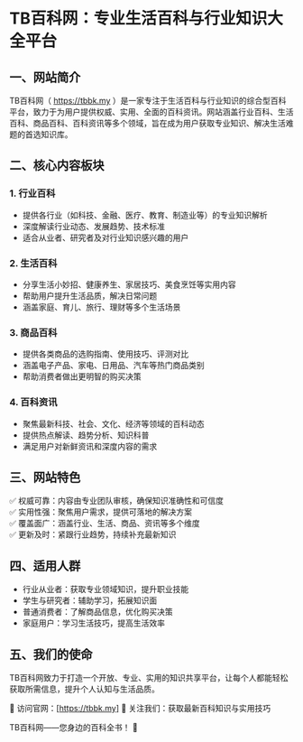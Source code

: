 # TB百科网：专业生活百科与行业知识大全平台
## 一、网站简介  
TB百科网（ https://tbbk.my ）是一家专注于生活百科与行业知识的综合型百科平台，致力于为用户提供权威、实用、全面的百科资讯。网站涵盖行业百科、生活百科、商品百科、百科资讯等多个领域，旨在成为用户获取专业知识、解决生活难题的首选知识库。  

## 二、核心内容板块  

### 1. 行业百科  
- 提供各行业（如科技、金融、医疗、教育、制造业等）的专业知识解析  
- 深度解读行业动态、发展趋势、技术标准  
- 适合从业者、研究者及对行业知识感兴趣的用户  

### 2. 生活百科  
- 分享生活小妙招、健康养生、家居技巧、美食烹饪等实用内容  
- 帮助用户提升生活品质，解决日常问题  
- 涵盖家庭、育儿、旅行、理财等多个生活场景  

### 3. 商品百科  
- 提供各类商品的选购指南、使用技巧、评测对比  
- 涵盖电子产品、家电、日用品、汽车等热门商品类别  
- 帮助消费者做出更明智的购买决策  

### 4. 百科资讯  
- 聚焦最新科技、社会、文化、经济等领域的百科动态  
- 提供热点解读、趋势分析、知识科普  
- 满足用户对新鲜资讯和深度内容的需求  

## 三、网站特色  

✅ 权威可靠：内容由专业团队审核，确保知识准确性和可信度  
✅ 实用性强：聚焦用户需求，提供可落地的解决方案  
✅ 覆盖面广：涵盖行业、生活、商品、资讯等多个维度  
✅ 更新及时：紧跟行业趋势，持续补充最新知识  

## 四、适用人群  

- 行业从业者：获取专业领域知识，提升职业技能  
- 学生与研究者：辅助学习，拓展知识面  
- 普通消费者：了解商品信息，优化购买决策  
- 家庭用户：学习生活技巧，提高生活效率  

## 五、我们的使命  
TB百科网致力于打造一个开放、专业、实用的知识共享平台，让每个人都能轻松获取所需信息，提升个人认知与生活品质。  

📌 访问官网：[https://tbbk.my]
📌 关注我们：获取最新百科知识与实用技巧  

TB百科网——您身边的百科全书！ 🚀
